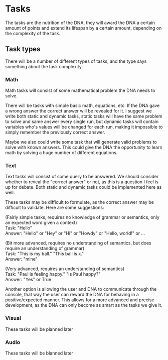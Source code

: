 
# Tasks

The tasks are the nutrition of the DNA, they will award the DNA a certain amount of points and extend its lifespan by a certain amount, depending on the complexity of the task.

## Task types
There will be a number of different types of tasks, and the type says something about the task complexity.

### Math
Math tasks will consist of some mathematical problem the DNA needs to solve.

There will be tasks with simple basic math, equations, etc. If the DNA gave a wrong answer the correct answer will be revealed for it.
I suggest we write both static and dynamic tasks, static tasks will have the same problem to solve and same answer every single run, but dynamic tasks will contain variables who's values will be changed for each run, making it impossible to simply remember the previously correct answer.

Maybe we also could write some task that will generate valid problems to solve with known answers. This could give the DNA the opportunity to learn math by solving a huge number of different equations.

### Text
Text tasks will consist of some query to be answered.
We should consider whether to reveal the "correct answer" or not, as this is a question I feel is up for debate.
Both static and dynamic tasks could be implemented here as well.

These tasks may be difficult to formulate, as the correct answer may be difficult to validate.
Here are some suggestions:

(Fairly simple tasks, requires no knowledge of grammar or semantics, only an expected word given a context)  
Task: "Hello"  
Answer: "Hello" or "Hey" or "Hi" or "Howdy" or "Hello, world!" or ...

(Bit more advanced, requires no understanding of semantics, but does require an understanding of grammar)  
Task: "This is my ball." "This ball is x."  
Answer: "mine"

(Very advanced, requires an understanding of semantics)  
Task: "Paul is feeling happy." "Is Paul happy?"  
Answer: "Yes" or True

Another option is allowing the user and DNA to communicate through the console, that way the user can reward the DNA for behaving in a positive/expected manner. This allows for a more advanced and precise development, as the DNA can only become as smart as the tasks we give it.

### Visual
These tasks will be planned later

### Audio
These tasks will be blanned later
